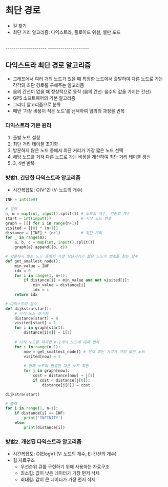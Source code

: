 # 최단 경로
* 길 찾기
* 최단 거리 알고리즘: 다익스트라, 플로이드 위셜, 밸만 포드

<br>
--------------------
--------------------

## 다익스트라 최단 경로 알고리즘
* 그래프에서 여러 개의 노드가 있을 때 특정한 노드에서 출발하여 다른 노드로 가는 각각의 최단 경로를 구해주는 알고리즘
* 음의 간선이 없을 때 정상적으로 동작 (음의 간선: 음수의 값을 가지는 간선)
* GPS 소프트웨어의 기본 알고리즘
* 그리디 알고리즘으로 분류
* 매번 '가장 비용이 적은 노드'를 선택하여 임의의 과정을 반복
### 다익스트라 기본 원리
1) 출발 노드 설정
2) 최단 거리 테이블 초기화
3) 방문하지 않은 노드 중에서 최단 거리가 가장 짧은 노드 선택
4) 해당 노드를 거쳐 다른 노드로 가는 비용을 계산하여 최단 거리 테이블 갱신
5) 3, 4번 반복
### 방법1. 간단한 다익스트라 알고리즘
* 시간복잡도: O(V^2) (V: 노드의 개수)
```python
INF = int(1e9)

# 입력
n, m = map(int, input().split()) # 노드의 개수, 간선의 개수
start = int(input())             # 시작 노드 번호
graph = [[] for i in range(n+1)]
visited = [[0] * (n+1)]
distance = [INF] * (n+1)         # 최단 거리
for _ in range(m):
    a, b, c = map(int, input().split())
    graph[a].append((b, c))

# 방문하지 않는 노드 중에서 가장 최단거리가 짧은 노드의 번호를 찾는 함수
def get_smallest_node():
    min_value = INF
    idx = 0
    for i in range(1, n+1):
        if distance[i] < min_value and not visited[i]:
            min_value = distance[i]
            idx = i
    return idx

# 다익스트라 함수
def dijkstra(start):
    # 시작 노드 초기화
    distance[start] = 0
    visited[start] = 1
    for i in graph[start]:
        distance[i[0]] = i[1]
    
    # 시작 노드를 제외한 n-1개의 노드에 대해 반복
    for i in range(n-1):
        now = get_smallest_node() # 현재 최단 거리가 가장 짧은 노드
        visited[now] = 1
        
        # 현재 노드와 연결된 다른 노드 확인
        for j in graph[now]:
            cost = distance[now] + j[1]
            if cost < distance[j[0]]:
                distance[j[0]] = cost

dijkstra(start)

# 출력
for i in range(1, n+1):
    if distance[i] == INF:
        print('INFINITY')
    else:
        print(distance[i])
```
### 방법2. 개선된 다익스트라 알고리즘
* 시간복잡도: O(ElogV) (V: 노드의 개수, E: 간선의 개수)
* 힙 자료구조
    * 우선순위 큐를 구현하기 위해 사용하는 자료구조
    * 최소힙: 값이 낮은 데이터가 가장 먼저 삭제
    * 최대힙: 값이 큰 데이터가 가장 먼저 삭제